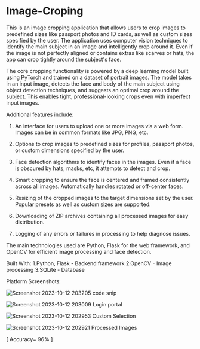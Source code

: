 # Image-Croping
This is an image cropping application that allows users to crop images to predefined sizes like passport photos and ID cards, as well as custom sizes specified by the user. The application uses computer vision techniques to identify the main subject in an image and intelligently crop around it. Even if the image is not perfectly aligned or contains extras like scarves or hats, the app can crop tightly around the subject's face.

The core cropping functionality is powered by a deep learning model built using PyTorch and trained on a dataset of portrait images. The model takes in an input image, detects the face and body of the main subject using object detection techniques, and suggests an optimal crop around the subject. This enables tight, professional-looking crops even with imperfect input images.


Additional features include:

1. An interface for users to upload one or more images via a web form. Images can be in common formats like JPG, PNG, etc.  

2. Options to crop images to predefined sizes for profiles, passport photos, or custom dimensions specified by the user.

3. Face detection algorithms to identify faces in the images. Even if a face is obscured by hats, masks, etc, it attempts to detect and crop.

4. Smart cropping to ensure the face is centered and framed consistently across all images. Automatically handles rotated or off-center faces.

5. Resizing of the cropped images to the target dimensions set by the user. Popular presets as well as custom sizes are supported.
6. Downloading of ZIP archives containing all processed images for easy distribution.
7. Logging of any errors or failures in processing to help diagnose issues.

The main technologies used are Python, Flask for the web framework, and OpenCV for efficient image processing and face detection. 

Built With:
1.Python, Flask - Backend framework
2.OpenCV - Image processing
3.SQLite - Database

Platform Screenshots:

![Screenshot 2023-10-12 203205](https://github.com/vaibhav13002/Image-Croping/assets/134428799/d5f11013-fe0d-4bb2-b82e-14b812e107b9)
code snip

![Screenshot 2023-10-12 203009](https://github.com/vaibhav13002/Image-Croping/assets/134428799/a72124e2-0f7f-41fb-ac88-581343eb111a)
Login portal

![Screenshot 2023-10-12 202953](https://github.com/vaibhav13002/Image-Croping/assets/134428799/711c3a8e-c6b7-4d95-9993-7e442ea5e94c)
Custom Selection

![Screenshot 2023-10-12 202921](https://github.com/vaibhav13002/Image-Croping/assets/134428799/d5abc4ed-acc8-4ae7-8e37-5685fe497ee7)
Processed Images

[ Accuracy= 96% ]
